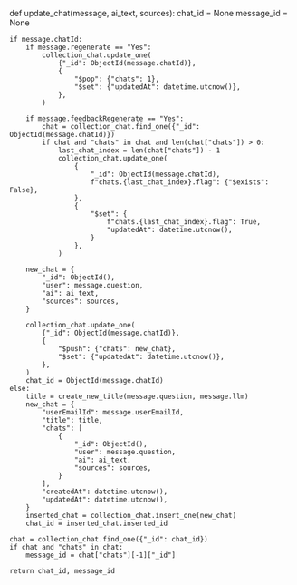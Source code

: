 def update_chat(message, ai_text, sources):
    chat_id = None
    message_id = None

    if message.chatId:
        if message.regenerate == "Yes":
            collection_chat.update_one(
                {"_id": ObjectId(message.chatId)},
                {
                    "$pop": {"chats": 1},
                    "$set": {"updatedAt": datetime.utcnow()},
                },
            )

        if message.feedbackRegenerate == "Yes":
            chat = collection_chat.find_one({"_id": ObjectId(message.chatId)})
            if chat and "chats" in chat and len(chat["chats"]) > 0:
                last_chat_index = len(chat["chats"]) - 1
                collection_chat.update_one(
                    {
                        "_id": ObjectId(message.chatId),
                        f"chats.{last_chat_index}.flag": {"$exists": False},
                    },
                    {
                        "$set": {
                            f"chats.{last_chat_index}.flag": True,
                            "updatedAt": datetime.utcnow(),
                        }
                    },
                )

        new_chat = {
            "_id": ObjectId(),
            "user": message.question,
            "ai": ai_text,
            "sources": sources,
        }

        collection_chat.update_one(
            {"_id": ObjectId(message.chatId)},
            {
                "$push": {"chats": new_chat},
                "$set": {"updatedAt": datetime.utcnow()},
            },
        )
        chat_id = ObjectId(message.chatId)
    else:
        title = create_new_title(message.question, message.llm)
        new_chat = {
            "userEmailId": message.userEmailId,
            "title": title,
            "chats": [
                {
                    "_id": ObjectId(),
                    "user": message.question,
                    "ai": ai_text,
                    "sources": sources,
                }
            ],
            "createdAt": datetime.utcnow(),
            "updatedAt": datetime.utcnow(),
        }
        inserted_chat = collection_chat.insert_one(new_chat)
        chat_id = inserted_chat.inserted_id

    chat = collection_chat.find_one({"_id": chat_id})
    if chat and "chats" in chat:
        message_id = chat["chats"][-1]["_id"]

    return chat_id, message_id
